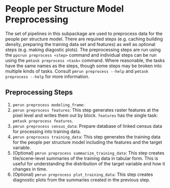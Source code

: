 # People per Structure Model Preprocessing

The set of pipelines in this subpackage are used to preprocess data for the people per
structure model. There are required steps (e.g. caching building density, preparing
the training data set and features) as well as optional steps (e.g. making
diagostic plots).  The preprocessing steps are run using the `ppsrun preprocess <step>`
command and individual steps can be run using the `pmtask preprocess <task>` command.
Where reasonable, the tasks have the same names as the steps, though some steps may
be broken into multiple kinds of tasks.  Consult `pmrun preprocess --help` and
`pmtask preprocess --help` for more information.

## Preprocessing Steps

1. `pmrun preprocess modeling_frame`:
2. `pmrun preprocess features`: This step generates raster features at the
   pixel level and writes them out by block. `features` has the single task:
   `pmtask preprocess features`.
3. `pmrun preprocess census_data`: Prepare database of linked census data for
   processing into training data.
4. `pmrun preprocess training_data`: This step generates the training data
   for the people per structure model including the features and the target variable.
5. (Optional) `pmrun preprocess summarize_training_data`: This step creates
   tile/scene-level summaries of the training data in tabular form. This is useful
   for understanding the distribution of the target variable and how it changes in time.
6. (Optional) `pmrun preprocess plot_training_data`: This step creates diagnostic
   plots from the summaries created in the previous step.
